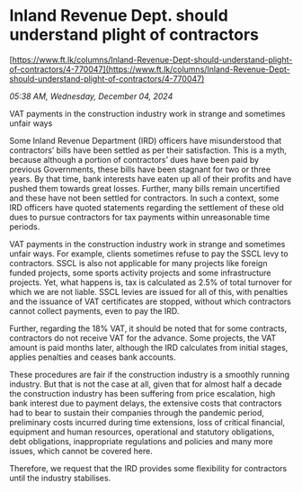# Inland Revenue Dept. should understand plight of contractors

[https://www.ft.lk/columns/Inland-Revenue-Dept-should-understand-plight-of-contractors/4-770047](https://www.ft.lk/columns/Inland-Revenue-Dept-should-understand-plight-of-contractors/4-770047)

*05:38 AM, Wednesday, December 04, 2024*

VAT payments in the construction industry work in strange and sometimes unfair ways

Some Inland Revenue Department (IRD) officers have misunderstood that contractors’ bills have been settled as per their satisfaction. This is a myth, because although a portion of contractors’ dues have been paid by previous Governments, these bills have been stagnant for two or three years. By that time, bank interests have eaten up all of their profits and have pushed them towards great losses. Further, many bills remain uncertified and these have not been settled for contractors. In such a context, some IRD officers have quoted statements regarding the settlement of these old dues to pursue contractors for tax payments within unreasonable time periods.

VAT payments in the construction industry work in strange and sometimes unfair ways. For example, clients sometimes refuse to pay the SSCL levy to contractors. SSCL is also not applicable for many projects like foreign funded projects, some sports activity projects and some infrastructure projects. Yet, what happens is, tax is calculated as 2.5% of total turnover for which we are not liable. SSCL levies are issued for all of this, with penalties and the issuance of VAT certificates are stopped, without which contractors cannot collect payments, even to pay the IRD.

Further, regarding the 18% VAT, it should be noted that for some contracts, contractors do not receive VAT for the advance. Some projects, the VAT amount is paid months later, although the IRD calculates from initial stages, applies penalties and ceases bank accounts.

These procedures are fair if the construction industry is a smoothly running industry. But that is not the case at all, given that for almost half a decade the construction industry has been suffering from price escalation, high bank interest due to payment delays, the extensive costs that contractors had to bear to sustain their companies through the pandemic period, preliminary costs incurred during time extensions, loss of critical financial, equipment and human resources, operational and statutory obligations, debt obligations, inappropriate regulations and policies and many more issues, which cannot be covered here.

Therefore, we request that the IRD provides some flexibility for contractors until the industry stabilises.

